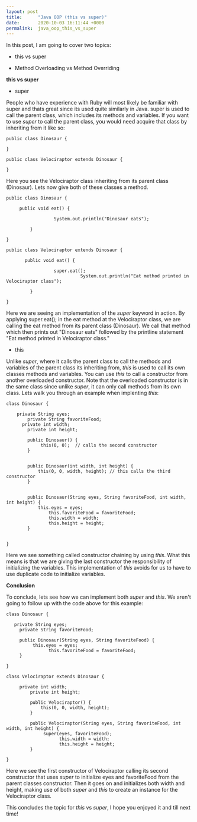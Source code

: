 ```yaml
---
layout: post
title:      "Java OOP (this vs super)"
date:       2020-10-03 16:11:44 +0000
permalink:  java_oop_this_vs_super
---
```



In this post, I am going to cover two topics:

* this vs super

* Method Overloading vs Method Overriding


**this vs super**


* super

People who have experience with Ruby will most likely be familiar with super and thats great since its used quite similarly in Java. super is used to call the parent class, which includes its methods and variables. If you want to use *super* to call the parent class, you would need acquire that class by inheriting from it like so:

```
public class Dinosaur { 

}

public class Velociraptor extends Dinosaur {

}
```

Here you see the Velociraptor class inheriting from its parent class (Dinosaur). Lets now give both of these classes a method.

```
public class Dinosaur { 

     public void eat() { 
		 
		          System.out.println("Dinosaur eats");
		 
		 }

}

public class Velociraptor extends Dinosaur {

       public void eat() { 
		 
		          super.eat();
							System.out.println("Eat method printed in Velociraptor class");
		 
		 }

}
```

Here we are seeing an implementation of the *super* keyword in action. By applying super.eat(); in the eat method at the Velociraptor class, we are calling the eat method from its parent class (Dinosaur). We call that method which then prints out "Dinosaur eats" followed by the printline statement "Eat method printed in Velociraptor class." 




* this

Unlike *super*, where it calls the parent class to call the methods and variables of the parent class its inheriting from, *this* is used to call its own classes methods and variables. You can use *this* to call a constructor from another overloaded constructor. Note that the overloaded constructor is in the same class since unlike *super*, it can only call methods from its own class. Lets walk you through an example when implenting *this*:

```
class Dinosaur {

    private String eyes;
		private String favoriteFood;
	  private int width;
		private int height;
		
		public Dinosaur() {
		     this(0, 0);  // calls the second constructor
		}
		
		
		public Dinosaur(int width, int height) {
		    this(0, 0, width, height); // this calls the third constructor
		}
		
		
		public Dinosaur(String eyes, String favoriteFood, int width, int height) {
		    this.eyes = eyes;
				this.favoriteFood = favoriteFood;
				this.width = width;
				this.height = height;
		}


}
```


Here we see something called constructor chaining by using *this*. What this means is that we are giving the last constructor the responsibility of initializing the variables. This implementation of *this* avoids for us to have to use duplicate code to initialize variables.

**Conclusion**

To conclude, lets see how we can implement both *super* and *this*. We aren't going to follow up with the code above for this example:

```
class Dinosaur {

   private String eyes;
	 private String favoriteFood;
	 
	 public Dinosaur(String eyes, String favoriteFood) {
	      this.eyes = eyes;
				this.favoriteFood = favoriteFood;
	 }

}

class Velociraptor extends Dinosaur {

     private int width;
		 private int height;
		 
		 public Velociraptor() {
		     this(0, 0, width, height);
		 }
		 
		 public Velociraptor(String eyes, String favoriteFood, int width, int height) {
		      super(eyes, favoriteFood);
					this.width = width;
					this.height = height;
		 }

}
```


Here we see the first constructor of Velociraptor calling its second constructor that uses *super* to initialize eyes and favoriteFood from the parent classes constructor. Then it goes on and initializes both width and height, making use of both *super* and *this* to create an instance for the Velociraptor class. 

This concludes the topic for *this* vs *super*, I hope you enjoyed it and till next time!







